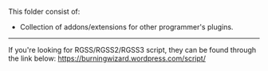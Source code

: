 This folder consist of:
- Collection of addons/extensions for other programmer's plugins.

---

If you're looking for RGSS/RGSS2/RGSS3 script, they can be found through the link below: 
https://burningwizard.wordpress.com/script/
